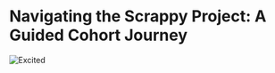 # Navigating the Scrappy Project: A Guided Cohort Journey


![Excited](https://justmaths.co.uk/2016/10/25/couldnt-let-it-pass-by-without/celebration-gif/.gif)